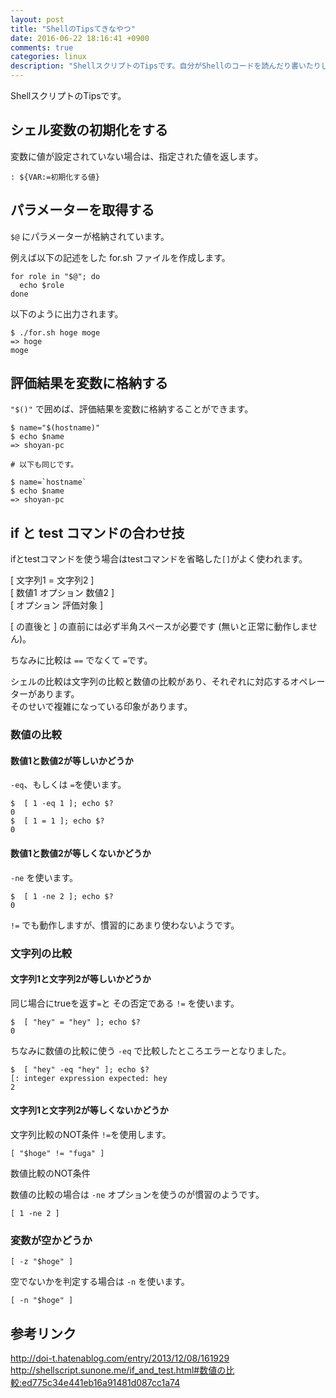 ```yaml
---
layout: post
title: "ShellのTipsてきなやつ"
date: 2016-06-22 18:16:41 +0900
comments: true
categories: linux
description: "ShellスクリプトのTipsです。自分がShellのコードを読んだり書いたりしたときにでてきた疑問のメモでもあります。"
---
```


ShellスクリプトのTipsです。

## シェル変数の初期化をする

変数に値が設定されていない場合は、指定された値を返します。


```
: ${VAR:=初期化する値}

```

## パラメーターを取得する

`$@` にパラメーターが格納されています。

例えば以下の記述をした for.sh ファイルを作成します。


```
for role in "$@"; do
  echo $role
done

```

以下のように出力されます。


```
$ ./for.sh hoge moge
=> hoge
moge

```

## 評価結果を変数に格納する

`"$()"` で囲めば、評価結果を変数に格納することができます。


```
$ name="$(hostname)"
$ echo $name
=> shoyan-pc

# 以下も同じです。

$ name=`hostname`
$ echo $name
=> shoyan-pc

```

## if と test コマンドの合わせ技

ifとtestコマンドを使う場合はtestコマンドを省略した`[]`がよく使われます。

[ 文字列1 = 文字列2 ]  
[ 数値1 オプション 数値2 ]  
[ オプション 評価対象 ]  

[ の直後と ] の直前には必ず半角スペースが必要です (無いと正常に動作しません)。

ちなみに比較は `==` でなくて `=`です。

シェルの比較は文字列の比較と数値の比較があり、それぞれに対応するオペレーターがあります。  
そのせいで複雑になっている印象があります。

### 数値の比較

#### 数値1と数値2が等しいかどうか

`-eq`、もしくは `=`を使います。


```
$  [ 1 -eq 1 ]; echo $?
0
$  [ 1 = 1 ]; echo $?
0

```

#### 数値1と数値2が等しくないかどうか

`-ne` を使います。


```
$  [ 1 -ne 2 ]; echo $?
0

```

`!=` でも動作しますが、慣習的にあまり使わないようです。

### 文字列の比較
#### 文字列1と文字列2が等しいかどうか

同じ場合にtrueを返す`=`と その否定である `!=` を使います。


```
$  [ "hey" = "hey" ]; echo $?
0

```

ちなみに数値の比較に使う `-eq` で比較したところエラーとなりました。


```
$  [ "hey" -eq "hey" ]; echo $?
[: integer expression expected: hey
2

```

#### 文字列1と文字列2が等しくないかどうか

文字列比較のNOT条件
`!=`を使用します。


```
[ "$hoge" != "fuga" ]

```

数値比較のNOT条件

数値の比較の場合は `-ne` オプションを使うのが慣習のようです。


```
[ 1 -ne 2 ]

```

### 変数が空かどうか


```
[ -z "$hoge" ]

```

空でないかを判定する場合は `-n` を使います。


```
[ -n "$hoge" ]

```

## 参考リンク

http://doi-t.hatenablog.com/entry/2013/12/08/161929
http://shellscript.sunone.me/if_and_test.html#数値の比較:ed775c34e441eb16a91481d087cc1a74

